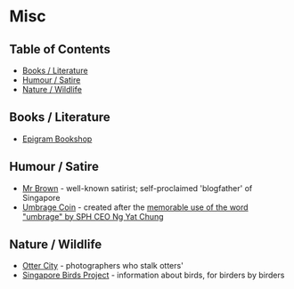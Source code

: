 # Misc

<!-- omit in toc -->
## Table of Contents

- [Books / Literature](#books--literature)
- [Humour / Satire](#humour--satire)
- [Nature / Wildlife](#nature--wildlife)

## Books / Literature

- [Epigram Bookshop](https://epigrambookshop.sg)

## Humour / Satire

- [Mr Brown](https://www.mrbrown.com) - well-known satirist; self-proclaimed 'blogfather' of Singapore
- [Umbrage Coin](https://umbragecoin.com) - created after the [memorable use of the word "umbrage" by SPH CEO Ng Yat Chung](https://en.wikipedia.org/wiki/Ng_Yat_Chung#Singapore_Press_Holdings_(2017_%E2%80%93_present))

## Nature / Wildlife

- [Otter City](https://facebook.com/ottercity) - photographers who stalk otters'
- [Singapore Birds Project](https://singaporebirds.com) - information about birds, for birders by birders
  